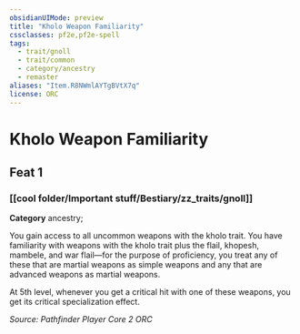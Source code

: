 ```yaml
---
obsidianUIMode: preview
title: "Kholo Weapon Familiarity"
cssclasses: pf2e,pf2e-spell
tags:
  - trait/gnoll
  - trait/common
  - category/ancestry
  - remaster
aliases: "Item.R8NWmlAYTgBVtX7q"
license: ORC
---
```

# Kholo Weapon Familiarity
## Feat 1
### [[cool folder/Important stuff/Bestiary/zz_traits/gnoll]]

**Category** ancestry; 




You gain access to all uncommon weapons with the kholo trait. You have familiarity with weapons with the kholo trait plus the flail, khopesh, mambele, and war flail—for the purpose of proficiency, you treat any of these that are martial weapons as simple weapons and any that are advanced weapons as martial weapons.

At 5th level, whenever you get a critical hit with one of these weapons, you get its critical specialization effect.

*Source: Pathfinder Player Core 2*
*ORC*